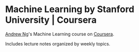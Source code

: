 # Machine Learning by Stanford University | Coursera
[Andrew Ng](https://en.wikipedia.org/wiki/Andrew_Ng)'s Machine Learning course on [Coursera](https://www.coursera.org/learn/machine-learning).

Includes lecture notes organized by weekly topics.

<!---

## Lecture Notes
- Week 1 - Introduction
- Week 2 - Linear Regression with Multiple Variables
- Week 3 - Logistic Regression
- Week 4 - Neural Networks
- Week 5 - Neural Networks - Learning
- Week 6 - Regularlized Linear Regression and Bias v.s. Variance
- Week 7 - Support Vector Machines
- Week 8 - Unsupervised Learning
- Week 9 - Anomaly Detection and Recommender Systems
- Week 10 - Large Scale Machine Learning

--->
